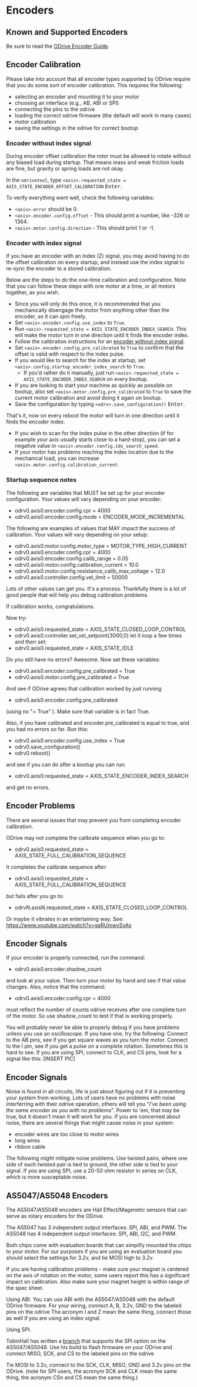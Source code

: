 # Encoders

## Known and Supported Encoders
Be sure to read the [ODrive Encoder Guide](https://docs.google.com/spreadsheets/d/1OBDwYrBb5zUPZLrhL98ezZbg94tUsZcdTuwiVNgVqpU).

## Encoder Calibration
Please take into account that all encoder types supported by ODrive require that you do some sort of encoder calibration. This requires the following:
* selecting an encoder and mounting it to your motor
* choosing an interface (e.g., AB, ABI or SPI)
* connecting the pins to the odrive
* loading the correct odrive firmware (the default will work in many cases)
* motor calibration
* saving the settings in the odrive for correct bootup

### Encoder without index signal

During encoder offset calibration the rotor must be allowed to rotate without any biased load during startup. That means mass and weak friction loads are fine, but gravity or spring loads are not okay.

In the `odrivetool`, type `<axis>.requested_state = AXIS_STATE_ENCODER_OFFSET_CALIBRATION` <kbd>Enter</kbd>.

To verify everything went well, check the following variables:

 * `<axis>.error` should be 0.
 * `<axis>.encoder.config.offset` - This should print a number, like -326 or 1364.
 * `<axis>.motor.config.direction` - This should print 1 or -1.

### Encoder with index signal
If you have an encoder with an index (Z) signal, you may avoid having to do the offset calibration on every startup, and instead use the index signal to re-sync the encoder to a stored calibration.

Below are the steps to do the one-time calibration and configuration. Note that you can follow these steps with one motor at a time, or all motors together, as you wish.

* Since you will only do this once, it is recommended that you mechanically disengage the motor from anything other than the encoder, so it can spin freely.
* Set `<axis>.encoder.config.use_index` to `True`.
* Run `<axis>.requested_state = AXIS_STATE_ENCODER_INDEX_SEARCH`. This will make the motor turn in one direction until it finds the encoder index.
* Follow the calibration instructions for an [encoder without index signal](#encoder-without-index-signal).
* Set `<axis>.encoder.config.pre_calibrated` to `True` to confirm that the offset is valid with respect to the index pulse.
* If you would like to search for the index at startup, set `<axis>.config.startup_encoder_index_search` to `True`.
  * If you'd rather do it manually, just run `<axis>.requested_state = AXIS_STATE_ENCODER_INDEX_SEARCH` on every bootup.
* If you are looking to start your machine as quickly as possible on bootup, also set `<axis>.motor.config.pre_calibrated` to `True` to save the current motor calibration and avoid doing it again on bootup.
* Save the configuration by typing `<odrv>.save_configuration()` <kbd>Enter</kbd>.

That's it, now on every reboot the motor will turn in one direction until it finds the encoder index.

* If you wish to scan for the index pulse in the other direction (if for example your axis usually starts close to a hard-stop), you can set a negative value in `<axis>.encoder.config.idx_search_speed`.
* If your motor has problems reaching the index location due to the mechanical load, you can increase `<axis>.motor.config.calibration_current`.

### Startup sequence notes

The following are variables that MUST be set up for your encoder configuration. Your values will vary depending on your encoder:

* odrv0.axis0.encoder.config.cpr = 4000
* odrv0.axis0.encoder.config.mode = ENCODER_MODE_INCREMENTAL

The following are examples of values that MAY impact the success of calibration. Your values will vary depending on your setup:
* odrv0.axis0.motor.config.motor_type = MOTOR_TYPE_HIGH_CURRENT
* odrv0.axis0.encoder.config.cpr = 4000
* odrv0.axis0.encoder.config.calib_range = 0.05
* odrv0.axis0.motor.config.calibration_current = 10.0
* odrv0.axis0.motor.config.resistance_calib_max_voltage = 12.0
* odrv0.axis0.controller.config.vel_limit = 50000

Lots of other values can get you. It's a process. Thankfully there is a lot of good people that will help you debug calibration problems. 

If calibration works, congratulations.

Now try: 
* odrv0.axis0.requested_state = AXIS_STATE_CLOSED_LOOP_CONTROL
* odrv0.axis0.controller.set_vel_setpoint(3000,0) 
let it loop a few times and then set:
* odrv0.axis0.requested_state = AXIS_STATE_IDLE

Do you still have no errors? Awesome. Now set these variables:
* odrv0.axis0.encoder.config.pre_calibrated = True
* odrv0.axis0.motor.config.pre_calibrated  = True 

And see if ODrive agrees that calibration worked by just running
* odrv0.axis0.encoder.config.pre_calibrated

(using no "= True" ). Make sure that variable is in fact True. 

Also, if you have calibrated and encoder.pre_calibrated is equal to true, and you had no errors so far. Run this: 
* odrv0.axis0.encoder.config.use_index = True
* odrv0.save_configuration()
* odrv0.reboot()

and see if you can do after a bootup you can run: 
* odrv0.axis0.requested_state = AXIS_STATE_ENCODER_INDEX_SEARCH

and get no errors. 

## Encoder Problems

There are several issues that may prevent you from completing encoder calibration. 

ODrive may not complete the calibrate sequence when you go to:
* odrv0.axis0.requested_state = AXIS_STATE_FULL_CALIBRATION_SEQUENCE

It completes the calibrate sequence after:
* odrv0.axis0.requested_state = AXIS_STATE_FULL_CALIBRATION_SEQUENCE

but fails after you go to:
* odrvN.axisN.requested_state = AXIS_STATE_CLOSED_LOOP_CONTROL

Or maybe it vibrates in an entertaining way. See:
https://www.youtube.com/watch?v=gaRUmwvSyAs

## Encoder Signals

If your encoder is properly connected, run the command:
* odrv0.axis0.encoder.shadow_count 

and look at your value. Then turn your motor by hand and see if that value changes. Also, notice that the command:
* odrv0.axis0.encoder.config.cpr = 4000

must reflect the number of counts odrive receives after one complete turn of the motor. So use shadow_count to test if that is working properly. 

You will probably never be able to properly debug if you have problems unless you use an oscilloscope. If you have one, try the following:
Connect to the AB pins, see if you get square waves as you turn the motor.
Connect to the I pin, see if you get a pulse on a complete rotation. Sometimes this is hard to see.
If you are using SPI, connect to CLK, and CS pins, look for a signal like this:
[INSERT PIC]

## Encoder Signals
Noise is found in all circuits, life is just about figuring out if it is preventing your system from working. Lots of users have no problems with noise interferring with their odrive operation, others will tell you "_I've been using the same encoder as you with no problems_". Power to 'em, that may be true, but it doesn't mean it will work for you. If you are concerned about noise, there are several things that might cause noise in your system:

* encoder wires are too close to motor wires
* long wires
* ribbon cable

The following _might_ mitigate noise problems. Use twisted pairs, where one side of each twisted pair is tied to ground, the other side is tied to your signal. If you are using SPI, use a 20-50 ohm resistor in series on CLK, which is more susceptable noise.

## AS5047/AS5048 Encoders
The AS5047/AS5048 encoders are Hall Effect/Magenetic sensors that can serve as rotary encoders for the ODrive.

The AS5047 has 3 independent output interfaces: SPI, ABI, and PWM. 
The AS5048 has 4 independent output interfaces: SPI, ABI, I2C, and PWM.

Both chips come with evaluation boards that can simplify mounted the chips to your motor. For our purposes if you are using an evaluation board you should select the settings for 3.2v, and tie MOSI high to 3.2v. 

If you are having calibration problems - make sure your magnet is centered on the axis of rotation on the motor, some users report this has a significant impact on calibration. Also make sure your magnet height is within range of the spec sheet. 

Using ABI. 
You can use ABI with the AS5047/AS5048 with the default ODrive firmware. For your wiring, connect A, B, 3.2v, GND to the labeled pins on the odrive
The acronym I and Z mean the same thing, connect those as well if you are using an index signal. 

Using SPI.

TobinHall has written a [branch](https://github.com/TobinHall/ODrive/tree/Non-Blocking_Absolute_SPI) that supports the SPI option on the AS5047/AS5048. Use his build to flash firmware on your ODrive and connect MISO, SCK, and CS to the labeled pins on the odrive

Tie MOSI to 3.2v, connect to the SCK, CLK, MISO, GND and 3.2v pins on the ODrive. (note for SPI users, the acronym SCK and CLK mean the same thing, the acronym CSn and CS mean the same thing.)

